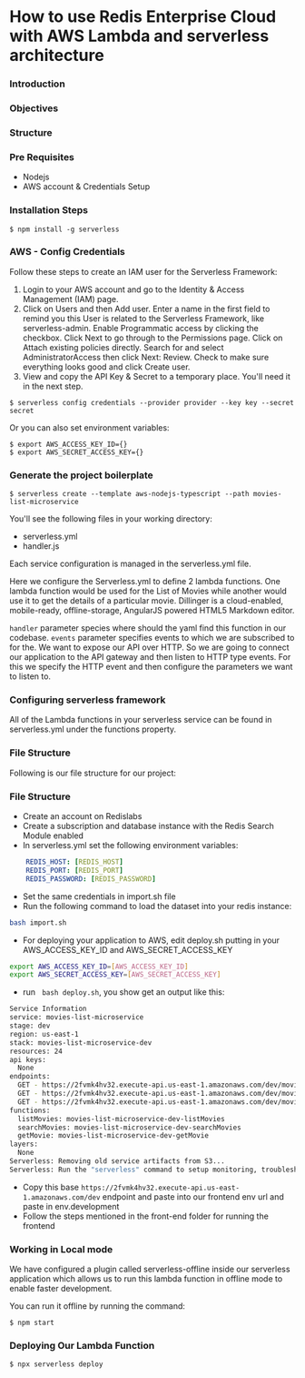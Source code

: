 # How to use Redis Enterprise Cloud with AWS Lambda and serverless architecture
### Introduction

### Objectives

### Structure

### Pre Requisites
- Nodejs 
- AWS account & Credentials Setup

### Installation Steps
```
$ npm install -g serverless 
```

### AWS - Config Credentials

Follow these steps to create an IAM user for the Serverless Framework:

1. Login to your AWS account and go to the Identity & Access Management (IAM) page.
2. Click on Users and then Add user. Enter a name in the first field to remind you this User is related to the Serverless Framework, like serverless-admin. Enable Programmatic access by clicking the checkbox. Click Next to go through to the Permissions page. Click on Attach existing policies directly. Search for and select AdministratorAccess then click Next: Review. Check to make sure everything looks good and click Create user.
3. View and copy the API Key & Secret to a temporary place. You'll need it in the next step.

```
$ serverless config credentials --provider provider --key key --secret secret
```

Or you can also set environment variables:

```
$ export AWS_ACCESS_KEY_ID={}
$ export AWS_SECRET_ACCESS_KEY={}
```

### Generate the project boilerplate

```
$ serverless create --template aws-nodejs-typescript --path movies-list-microservice
```

You'll see the following files in your working directory:
- serverless.yml
- handler.js

Each service configuration is managed in the serverless.yml file.

Here we configure the Serverless.yml to define 2 lambda functions. One lambda function would be used for the List of Movies while another would use it to get the details of a particular movie.
Dillinger is a cloud-enabled, mobile-ready, offline-storage, AngularJS powered HTML5 Markdown editor.

`handler` parameter species where should the yaml find this function in our codebase.
`events` parameter specifies events to which we are subscribed to for the. We want to expose our API over HTTP. So we are going to connect our application to the API gateway and then listen to HTTP type events. For this we specify the HTTP event and then configure the parameters we want to listen to.

### Configuring serverless framework
All of the Lambda functions in your serverless service can be found in serverless.yml under the functions property.

### File Structure
Following is our file structure for our project:

### File Structure
- Create an account on Redislabs 
- Create a subscription and database instance with the Redis Search Module enabled
- In serverless.yml set the following environment variables:
```yaml
    REDIS_HOST: [REDIS_HOST]
    REDIS_PORT: [REDIS_PORT]
    REDIS_PASSWORD: [REDIS_PASSWORD]
```
- Set the same credentials in import.sh file
- Run the following command to load the dataset into your redis instance:
```bash
bash import.sh
``` 
- For deploying your application to AWS, edit deploy.sh putting in your AWS_ACCESS_KEY_ID and AWS_SECRET_ACCESS_KEY
```bash
export AWS_ACCESS_KEY_ID=[AWS_ACCESS_KEY_ID]
export AWS_SECRET_ACCESS_KEY=[AWS_SECRET_ACCESS_KEY]
``` 
- run &nbsp; `bash deploy.sh`, you show get an output like this:
```bash
Service Information
service: movies-list-microservice
stage: dev
region: us-east-1
stack: movies-list-microservice-dev
resources: 24
api keys:
  None
endpoints:
  GET - https://2fvmk4hv32.execute-api.us-east-1.amazonaws.com/dev/movies/search
  GET - https://2fvmk4hv32.execute-api.us-east-1.amazonaws.com/dev/movies/group_by/{field}
  GET - https://2fvmk4hv32.execute-api.us-east-1.amazonaws.com/dev/movies/{id}
functions:
  listMovies: movies-list-microservice-dev-listMovies
  searchMovies: movies-list-microservice-dev-searchMovies
  getMovie: movies-list-microservice-dev-getMovie
layers:
  None
Serverless: Removing old service artifacts from S3...
Serverless: Run the "serverless" command to setup monitoring, troubleshooting and testing.

```
- Copy this base `https://2fvmk4hv32.execute-api.us-east-1.amazonaws.com/dev` endpoint and paste into our frontend env url and paste in env.development
- Follow the steps mentioned in the front-end folder for running the frontend

### Working in Local mode
We have configured a plugin called  serverless-offline inside our serverless application which allows us to run this lambda function in offline mode to enable faster development.

You can run it offline by running the command:

```
$ npm start
``` 

### Deploying Our Lambda Function
```
$ npx serverless deploy
```

